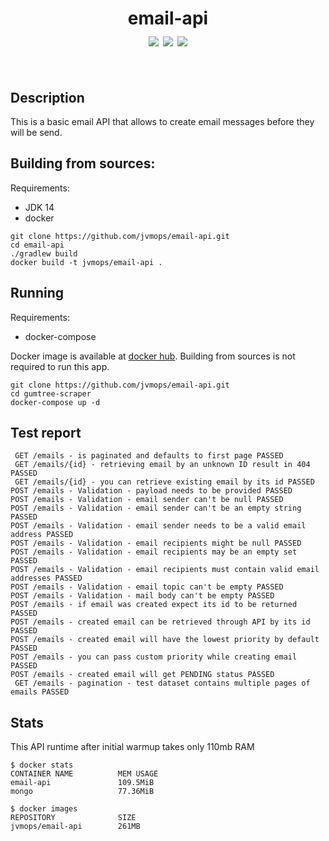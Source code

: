 <h1 align="center">
  email-api<br>
  <a href="https://github.com/jvmops/email-api/actions"><img align="center" src="https://github.com/jvmops/email-api/workflows/master/badge.svg"></a>
  <a href="https://codecov.io/gh/jvmops/email-api"><img align="center" src="https://codecov.io/gh/jvmops/email-api/branch/master/graph/badge.svg"></a>
  <a href="https://github.com/jvmops/email-api/blob/master/LICENSE"><img align="center" src="https://img.shields.io/badge/License-MIT-yellow.svg"></a>
  <br><br>
</h1>

## Description
This is a basic email API that allows to create email messages before they will be send.

## Building from sources:
Requirements:
- JDK 14
- docker

```
git clone https://github.com/jvmops/email-api.git
cd email-api
./gradlew build
docker build -t jvmops/email-api .
```

## Running
Requirements:
- docker-compose

Docker image is available at [docker hub](https://hub.docker.com/r/jvmops/email-api). Building from sources is not required to run this app.
```
git clone https://github.com/jvmops/email-api.git
cd gumtree-scraper
docker-compose up -d
```

## Test report
```
 GET /emails - is paginated and defaults to first page PASSED
 GET /emails/{id} - retrieving email by an unknown ID result in 404 PASSED
 GET /emails/{id} - you can retrieve existing email by its id PASSED
POST /emails - Validation - payload needs to be provided PASSED
POST /emails - Validation - email sender can't be null PASSED
POST /emails - Validation - email sender can't be an empty string PASSED
POST /emails - Validation - email sender needs to be a valid email address PASSED
POST /emails - Validation - email recipients might be null PASSED
POST /emails - Validation - email recipients may be an empty set PASSED
POST /emails - Validation - email recipients must contain valid email addresses PASSED
POST /emails - Validation - email topic can't be empty PASSED
POST /emails - Validation - mail body can't be empty PASSED
POST /emails - if email was created expect its id to be returned PASSED
POST /emails - created email can be retrieved through API by its id PASSED
POST /emails - created email will have the lowest priority by default PASSED
POST /emails - you can pass custom priority while creating email PASSED
POST /emails - created email will get PENDING status PASSED
 GET /emails - pagination - test dataset contains multiple pages of emails PASSED
```

## Stats
This API runtime after initial warmup takes only 110mb RAM

```
$ docker stats
CONTAINER NAME          MEM USAGE
email-api               109.5MiB
mongo                   77.36MiB

$ docker images
REPOSITORY              SIZE
jvmops/email-api        261MB
```